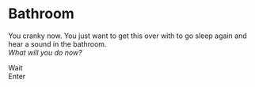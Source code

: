 # Bathroom
You cranky now. You just want to get this over with to go sleep again and hear a sound in the bathroom.  
*What will you do now?*

Wait   
Enter